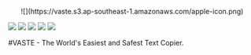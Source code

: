 <p align="center">
![](https://vaste.s3.ap-southeast-1.amazonaws.com/apple-icon.png)

![](https://img.shields.io/github/stars/erzetid/vaste) ![](https://img.shields.io/github/forks/erzetid/vaste) ![](https://img.shields.io/github/tag/erzetid/vaste) ![](https://img.shields.io/github/release/erzetid/vaste) ![](https://img.shields.io/github/issues/erzetid/vaste)

</p>
#VASTE - The World's Easiest and Safest Text Copier.
